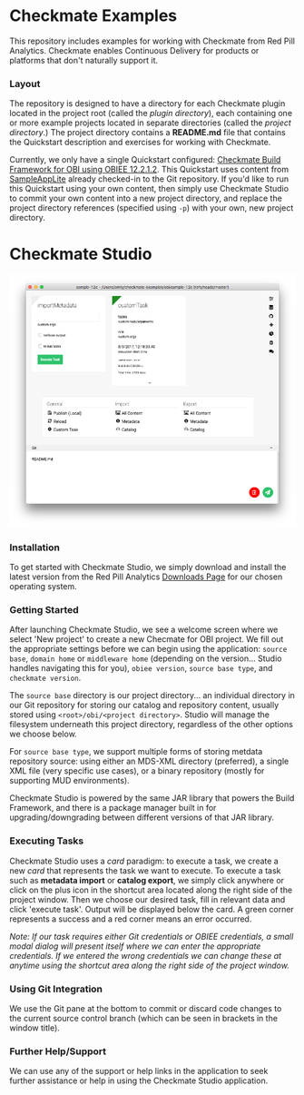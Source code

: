 # Checkmate Examples
This repository includes examples for working with Checkmate from Red Pill Analytics. Checkmate enables Continuous Delivery for products or platforms that don't naturally support it.

### Layout
The repository is designed to have a directory for each Checkmate plugin located in the project root (called the *plugin directory*), each containing one or more example projects located in separate directories (called the *project directory*.) The project directory contains a **README.md** file that contains the Quickstart description and exercises for working with Checkmate.

Currently, we only have a single Quickstart configured: [Checkmate Build Framework for OBI using OBIEE 12.2.1.2](obi/sample-12c/README.md). This Quickstart uses content from [SampleAppLite](http://docs.oracle.com/middleware/12212/biee/BIESG/GUID-E439E473-DD4D-48FE-9BF1-7AED4ADD73B6.htm#BIESG9340) already checked-in to the Git repository. If you'd like to run this Quickstart using your own content, then simply use Checkmate Studio to commit your own content into a new project directory, and replace the project directory references (specified using `-p`) with your own, new project directory.

# Checkmate Studio
![studio17](studio17.png)

### Installation
To get started with Checkmate Studio, we simply download and install the latest version from the Red Pill Analytics [Downloads Page](http://redpillanalytics.com/checkmate-getstarted/) for our chosen operating system.

### Getting Started
After launching Checkmate Studio, we see a welcome screen where we select 'New project' to create a new Checmate for OBI project. We fill out the appropriate settings before we can begin using the application: `source base`, `domain home` or `middleware home` (depending on the version... Studio handles navigating this for you), `obiee version`, `source base type`, and `checkmate version`.

The `source base` directory is our project directory... an individual directory in our Git repository for storing our catalog and repository content, usually stored using `<root>/obi/<project directory>`. Studio will manage the filesystem underneath this project directory, regardless of the other options we choose below.

For `source base type`, we support multiple forms of storing metdata repository source: using either an MDS-XML directory (preferred), a single XML file (very specific use cases), or a binary repository (mostly for supporting MUD environments).

Checkmate Studio is powered by the same JAR library that powers the Build Framework, and there is a package manager built in for upgrading/downgrading between different versions of that JAR library.

### Executing Tasks
Checkmate Studio uses a *card* paradigm: to execute a task, we create a new *card* that represents the task we want to execute. To execute a task such as **metadata import** or **catalog export**, we simply click anywhere or click on the plus icon in the shortcut area located along the right side of the project window. Then we choose our desired task, fill in relevant data and click 'execute task'. Output will be displayed below the card. A green corner represents a success and a red corner means an error occurred.

*Note: If our task requires either Git credentials or OBIEE credentials, a small modal dialog will present itself where we can enter the appropriate credentials. If we entered the wrong credentials we can change these at anytime using the shortcut area along the right side of the project window.*

### Using Git Integration
We use the Git pane at the bottom to commit or discard code changes to the current source control branch (which can be seen in brackets in the window title).

### Further Help/Support
We can use any of the support or help links in the application to seek further assistance or help in using the Checkmate Studio application.